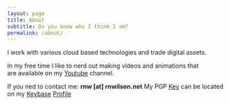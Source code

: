 ```yaml
---
layout: page
title: About
subtitle: Do you know who I think I am?
permalink: /about/
---
```

I work with various cloud based technologies
and trade digital assets.

In my free time I like to nerd out making 
videos and animations that  
are available on my [Youtube](https://www.youtube.com/channel/UCQgGGix-BEjaTVHvdDc-9Fw) channel.

If you ned to contact me: __rnw [at] rnwilson.net__
My PGP [Key](https://keyserver2.pgp.com/vkd/DownloadKey.event?keyid=0xA0D7D3FF0A87705E) can be located on my [Keybase](https://keybase.io) [Profile](https://keybase.io/rnwilson)